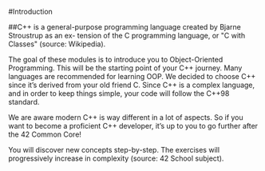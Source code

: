 #Introduction

##C++ is a general-purpose programming language created by Bjarne Stroustrup as an ex-
tension of the C programming language, or "C with Classes" (source: Wikipedia).


The goal of these modules is to introduce you to Object-Oriented Programming.
This will be the starting point of your C++ journey. Many languages are recommended
for learning OOP. We decided to choose C++ since it’s derived from your old friend C.
Since C++ is a complex language, and in order to keep things simple, your code will
follow the C++98 standard.

We are aware modern C++ is way different in a lot of aspects. So if you want to
become a proficient C++ developer, it’s up to you to go further after the 42 Common
Core!

You will discover new concepts step-by-step. The exercises will progressively increase
in complexity (source: 42 School subject).
